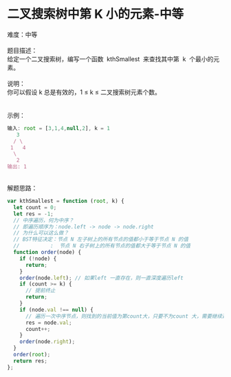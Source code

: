 # 二叉搜索树中第 K 小的元素-中等

难度：中等<br />
<br />题目描述：<br />给定一个二叉搜索树，编写一个函数  kthSmallest  来查找其中第  k  个最小的元素。<br />
<br />说明：<br />你可以假设 k 总是有效的，1 ≤ k ≤ 二叉搜索树元素个数。<br />
<br />
<br />示例：

```javascript
输入: root = [3,1,4,null,2], k = 1
   3
  / \
 1   4
  \
   2
输出: 1
```

<br />解题思路：

```javascript
var kthSmallest = function (root, k) {
  let count = 0;
  let res = -1;
  // 中序遍历，何为中序？
  // 即遍历顺序为：node.left -> node -> node.right
  // 为什么可以这么做？
  // BST特征决定：节点 N 左子树上的所有节点的值都小于等于节点 N 的值
  //          :  节点 N 右子树上的所有节点的值都大于等于节点 N 的值
  function order(node) {
    if (!node) {
      return;
    }
    order(node.left); // 如果left 一直存在，则一直深度遍历left
    if (count >= k) {
      // 提前终止
      return;
    }
    if (node.val !== null) {
      // 遍历一次中序节点，则找到的当前值为第count大，只要不为count 大，需要继续遍历（上一句逻辑）
      res = node.val;
      count++;
    }
    order(node.right);
  }
  order(root);
  return res;
};
```

